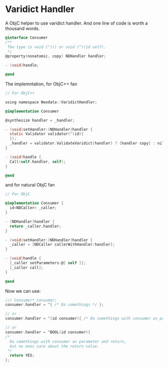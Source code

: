 # Varidict Handler
A ObjC helper to use varidict handler.
And one line of code is worth a thousand words.
```objectivec
@interface Consumer
/**
 The type is void (^)() or void (^)(id self).
 */
@property(nonatomic, copy) NDHandler handler;

- (void)handle;

@end

```
The implemntation, for ObjC++ fan

```objectivec
// For ObjC++

using namespace Neodata::VaridictHandler;

@implementation Consumer

@synthesize handler = _handler;

- (void)setHandler:(NDHandler)handler {
  static Validator validator(^(id){
  });
  _handler = validator.ValidateVaridict(handler) ? [handler copy] : nil;
}

- (void)handle {
  Call(self.handler, self);
}

@end

```
and for natural ObjC fan
```objectivec
// For ObjC

@implementation Consumer {
  id<NDCaller> _caller;
}

- (NDHandler)handler {
  return _caller.handler;
}

- (void)setHandler:(NDHandler)handler {
  _caller = [NDCaller callerWithHandler:handler];
}

- (void)handle {
  [_caller setParameters:@[ self ]];
  [_caller call];
}

@end

```
Now we can use:
```objectivec
/// Consumer* consumer;
consumer.handler = ^{ /* Do somethings */ };

// or
consumer.handler = ^(id consumer){ /* Do somethings with consumer as parameter */ };

// or
consumer.handler = ^BOOL(id consumer){ 
/* 
  Do somethings with consumer as parameter and return,
  but no ones care about the return value.
 */ 
  return YES;
};

```
